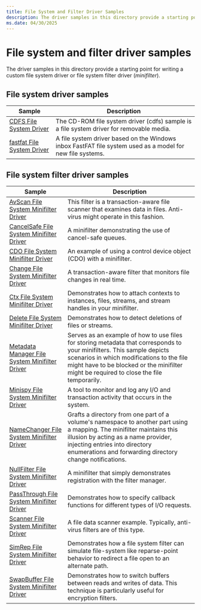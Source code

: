 ```yaml
---
title: File System and Filter Driver Samples
description: The driver samples in this directory provide a starting point for writing custom file system drivers and file system filter drivers.
ms.date: 04/30/2025
---
```


# File system and filter driver samples

The driver samples in this directory provide a starting point for writing a custom file system driver or file system filter driver (*minifilter*).

## File system driver samples

| Sample | Description |
|--|--|
| [CDFS File System Driver](/samples/microsoft/windows-driver-samples/cdfs-file-system-driver) | The CD-ROM file system driver (cdfs) sample is a file system driver for removable media. |
| [fastfat File System Driver](/samples/microsoft/windows-driver-samples/fastfat-file-system-driver) | A file system driver based on the Windows inbox FastFAT file system used as a model for new file systems. |

## File system filter driver samples

| Sample | Description |
|--|--|
| [AvScan File System Minifilter Driver](/samples/microsoft/windows-driver-samples/avscan-file-system-minifilter-driver) | This filter is a transaction-aware file scanner that examines data in files. Anti-virus might operate in this fashion. |
| [CancelSafe File System Minifilter Driver](/samples/microsoft/windows-driver-samples/cancelsafe-file-system-minifilter-driver) | A minifilter demonstrating the use of cancel-safe queues. |
| [CDO File System Minifilter Driver](/samples/microsoft/windows-driver-samples/cdo-file-system-minifilter-driver) | An example of using a control device object (CDO) with a minifilter. |
| [Change File System Minifilter Driver](/samples/microsoft/windows-driver-samples/change-file-system-minifilter-driver) | A transaction-aware filter that monitors file changes in real time. |
| [Ctx File System Minifilter Driver](/samples/microsoft/windows-driver-samples/ctx-file-system-minifilter-drive) | Demonstrates how to attach contexts to instances, files, streams, and stream handles in your minifilter. |
| [Delete File System Minifilter Driver](/samples/microsoft/windows-driver-samples/delete-file-system-minifilter-driver) | Demonstrates how to detect deletions of files or streams. |
| [Metadata Manager File System Minifilter Driver](/samples/microsoft/windows-driver-samples/metadata-manager-file-system-minifilter-driver) | Serves as an example of how to use files for storing metadata that corresponds to your minifilters. This sample depicts scenarios in which modifications to the file might have to be blocked or the minifilter might be required to close the file temporarily. |
| [Minispy File System Minifilter Driver](/samples/microsoft/windows-driver-samples/minispy-file-system-minifilter-driver) | A tool to monitor and log any I/O and transaction activity that occurs in the system. |
| [NameChanger File System Minifilter Driver](/samples/microsoft/windows-driver-samples/namechanger-file-system-minifilter-driver) | Grafts a directory from one part of a volume's namespace to another part using a mapping. The minifilter maintains this illusion by acting as a name provider, injecting entries into directory enumerations and forwarding directory change notifications. |
| [NullFilter File System Minifilter Driver](/samples/microsoft/windows-driver-samples/nullfilter-file-system-minifilter-driver) | A minifilter that simply demonstrates registration with the filter manager. |
| [PassThrough File System Minifilter Driver](/samples/microsoft/windows-driver-samples/passthrough-file-system-minifilter-driver) | Demonstrates how to specify callback functions for different types of I/O requests. |
| [Scanner File System Minifilter Driver](/samples/microsoft/windows-driver-samples/scanner-file-system-minifilter-driver) | A file data scanner example. Typically, anti-virus filters are of this type. |
| [SimRep File System Minifilter Driver](/samples/microsoft/windows-driver-samples/simrep-file-system-minifilter-driver) | Demonstrates how a file system filter can simulate file-system like reparse-point behavior to redirect a file open to an alternate path. |
| [SwapBuffer File System Minifilter Driver](/samples/microsoft/windows-driver-samples/swapbuffer-file-system-minifilter-driver) | Demonstrates how to switch buffers between reads and writes of data. This technique is particularly useful for encryption filters. |
